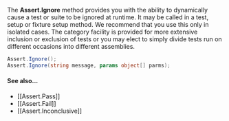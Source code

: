 The **Assert.Ignore** method provides you with the ability to dynamically cause a
test or suite to be ignored at runtime. It may be called in a test, setup or
fixture setup method. We recommend that you use this only in isolated cases.
The category facility is provided for more extensive inclusion or exclusion of
tests or you may elect to simply divide tests run on different occasions into
different assemblies.

```C#
Assert.Ignore();
Assert.Ignore(string message, params object[] parms);
```

#### See also...
 * [[Assert.Pass]]
 * [[Assert.Fail]]
 * [[Assert.Inconclusive]]
